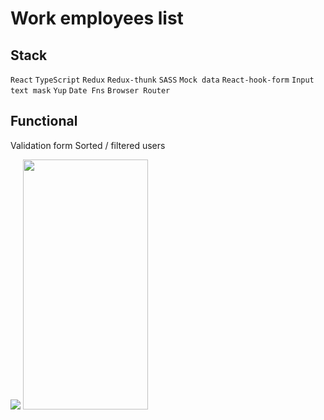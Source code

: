 # Work employees list

## Stack
`React`
`TypeScript`
`Redux`
`Redux-thunk`
`SASS`
`Mock data`
`React-hook-form`
`Input text mask`
`Yup`
`Date Fns`
`Browser Router`

## Functional
Validation form
Sorted / filtered users


![](https://media.giphy.com/media/vVnSReS1y3xsuRdmG0/giphy.gif)
<img src="https://media.giphy.com/media/vVnSReS1y3xsuRdmG0/giphy.gif" data-canonical-src="https://media.giphy.com/media/vVnSReS1y3xsuRdmG0/giphy.gif" width="200" height="400" >
